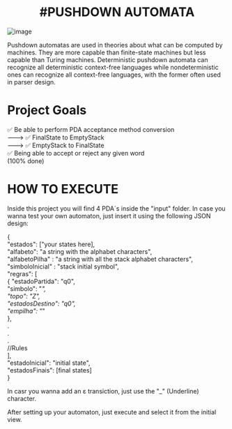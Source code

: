 <h1 align="center">
  #PUSHDOWN AUTOMATA
</h1>

![image](https://user-images.githubusercontent.com/36866624/122079295-a7af2900-cdd3-11eb-989c-63318eeb84c7.png)

Pushdown automatas are used in theories about what can be computed by machines. They are more capable than finite-state machines but less capable than Turing machines. Deterministic pushdown automata can recognize all deterministic context-free languages while nondeterministic ones can recognize all context-free languages, with the former often used in parser design.


# Project Goals

✅ Be able to perform PDA acceptance method conversion  <br />
 --->  ✅ FinalState to EmptyStack <br />
 --->  ✅ EmptyStack to FinalState <br />
✅ Being able to accept or reject any given word <br />
(100% done)

# HOW TO EXECUTE

Inside this project you will find 4 PDA´s inside the "input" folder.
In case you wanna test your own automaton, just insert it using the following JSON design:

{ <br />
  "estados": ["your states here],   <br />
  "alfabeto": "a string with the alphabet characters",  <br />
  "alfabetoPilha" : "a string with all the stack alphabet characters",  <br />
  "simboloInicial" : "stack initial symbol",  <br />
  "regras": [   <br />
    {
      "estadoPartida": "q0",  <br />
      "simbolo": "_", <br />
      "topo": "Z",  <br />
      "estadosDestino": "q0", <br />
      "empilha": "_"  <br />
    },  <br />
    .   <br />
    . <br />
    . <br />
    //Rules <br />
  ],  <br />
  "estadoInicial": "initial state", <br />
  "estadosFinais": [final states] <br />
} <br />

In casr you wanna add an ε transiction, just use the "_" (Underline) character. 


After setting up your automaton, just execute and select it from the initial view.












